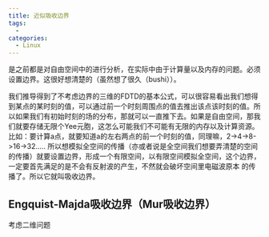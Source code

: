 ```yaml
---
title: 近似吸收边界
tags:
  -  
categories:
  - Linux
---
```


是之前都是对自由空间中的进行分析，在实际中由于计算量以及内存的问题。必须设置边界。这很好想清楚的（虽然想了很久（bushi））。

我们推导得到了不考虑边界的三维的FDTD的基本公式，可以很容易看出我们想得到某点的某时刻的值，可以通过前一个时刻周围点的值去推出该点该时刻的值。所以如果我们有初始时刻的场的分布，那就可以一直推下去。如果是自由空间，那我们就要存储无限个Yee元胞，这怎么可能我们不可能有无限的内存以及计算资源。比如：要计算a点，就要知道a的左右两点的前一个时刻的值，同理嘛，2->4->8->16->32..... 所以想模拟全空间的传播（亦或者说是全空间我们想要弄清楚的空间的传播）就要设置边界，形成一个有限空间，以有限空间模拟全空间，这个边界，一定要首先满足的是不会有反射波的产生，不然就会破坏空间里电磁波原本 的传播了。所以它就叫吸收边界。

## Engquist-Majda吸收边界（Mur吸收边界）

考虑二维问题
